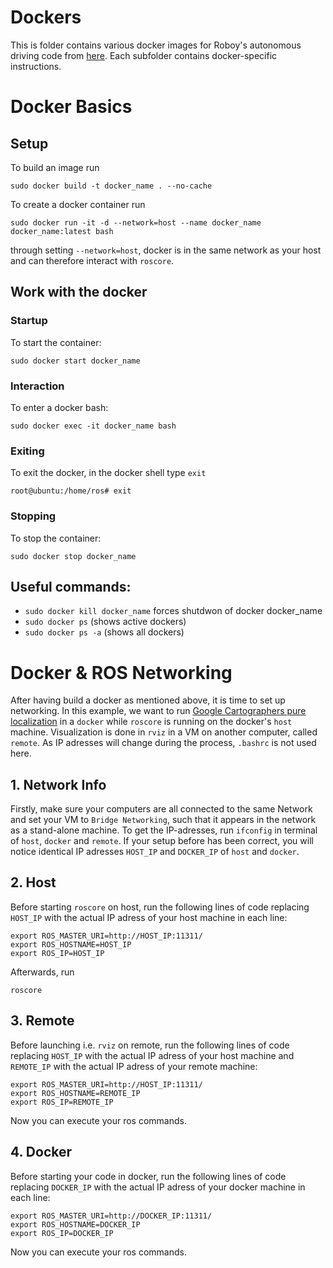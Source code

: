# Dockers

This is folder contains various docker images for Roboy's autonomous driving code from [here](https://github.com/Roboy/autonomous_driving_src/tree/master). Each subfolder contains docker-specific instructions.

# Docker Basics

## Setup

To build an image run 
```
sudo docker build -t docker_name . --no-cache
```

To create a docker container run 
```
sudo docker run -it -d --network=host --name docker_name docker_name:latest bash
```
through setting `--network=host`, docker is in the same network as your host and can therefore interact with `roscore`.


## Work with the docker
### Startup
To start the container:
```
sudo docker start docker_name
``` 
### Interaction
To enter a docker bash:
```
sudo docker exec -it docker_name bash
```
### Exiting
To exit the docker, in the docker shell type `exit`
```
root@ubuntu:/home/ros# exit
```

### Stopping
To stop the container:
 ```
 sudo docker stop docker_name
 ``` 
 
## Useful commands:
 * ```sudo docker kill docker_name``` forces shutdwon of docker docker_name
 * ```sudo docker ps``` (shows active dockers)
 * ```sudo docker ps -a``` (shows all dockers)

# Docker & ROS Networking

After having build a docker as mentioned above, it is time to set up networking. In this example, we want to run [Google Cartographers pure localization](https://github.com/Roboy/cartographer_ros/tree/roboy) in a `docker` while `roscore` is running on the docker's `host` machine. Visualization is done in `rviz` in a VM on another computer, called `remote`. As IP adresses will change during the process, `.bashrc` is not used here.

## 1. Network Info
Firstly, make sure your computers are all connected to the same Network and set your VM to `Bridge Networking`, such that it appears in the network as a stand-alone machine. To get the IP-adresses, run `ifconfig` in terminal of `host`, `docker` and `remote`. If your setup before has been correct, you will notice identical IP adresses `HOST_IP` and `DOCKER_IP` of `host` and `docker`. 

## 2. Host
Before starting `roscore` on host, run the following lines of code replacing `HOST_IP` with the actual IP adress of your host machine in each line:
```
export ROS_MASTER_URI=http://HOST_IP:11311/
export ROS_HOSTNAME=HOST_IP
export ROS_IP=HOST_IP
```
Afterwards, run
```
roscore
```

## 3. Remote
Before launching i.e. `rviz` on remote, run the following lines of code replacing `HOST_IP` with the actual IP adress of your host machine and `REMOTE_IP` with the actual IP adress of your remote machine:
```
export ROS_MASTER_URI=http://HOST_IP:11311/
export ROS_HOSTNAME=REMOTE_IP
export ROS_IP=REMOTE_IP
```
Now you can execute your ros commands.

## 4. Docker
Before starting your code in docker, run the following lines of code replacing `DOCKER_IP` with the actual IP adress of your docker machine in each line:
```
export ROS_MASTER_URI=http://DOCKER_IP:11311/
export ROS_HOSTNAME=DOCKER_IP
export ROS_IP=DOCKER_IP
```
Now you can execute your ros commands.

